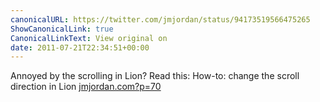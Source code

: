 ```yaml
---
canonicalURL: https://twitter.com/jmjordan/status/94173519566475265
ShowCanonicalLink: true
CanonicalLinkText: View original on
date: 2011-07-21T22:34:51+00:00
---
```

Annoyed by the scrolling in Lion? Read this: How-to: change the scroll direction in Lion [jmjordan.com?p=70](http://jmjordan.com?p=70)